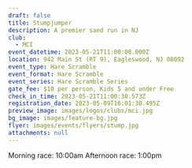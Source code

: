 ```yaml
---
draft: false
title: Stumpjumper
description: A premier sand run in NJ
club:
  - MCI
event_datetime: 2023-05-21T11:00:00.000Z
location: 942 Main St (RT 9), Eagleswood, NJ 08092
event_type: Hare Scramble
event_format: Hare Scramble
event_series: Hare Scramble Series
gate_fee: $10 per person, Kids 5 and under Free
check_in_time: 2023-05-21T11:00:30.573Z
registration_date: 2023-05-09T16:01:30.495Z
preview_image: images/logos/clubs/mci.jpg
bg_image: images/feature-bg.jpg
flyer: images/events/flyers/stump.jpg
attachments: null
---
```


Morning race: 10:00am
Afternoon race: 1:00pm